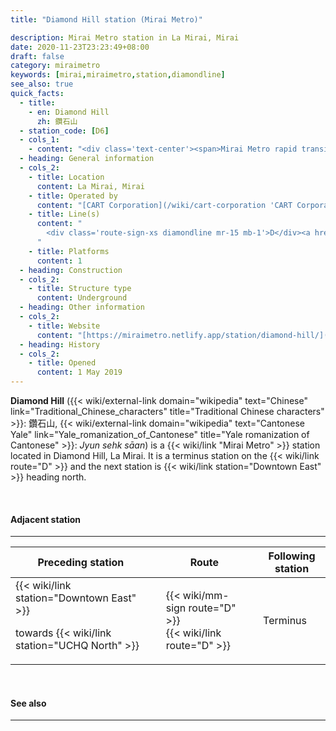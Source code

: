 ```yaml
---
title: "Diamond Hill station (Mirai Metro)"

description: Mirai Metro station in La Mirai, Mirai
date: 2020-11-23T23:23:49+08:00
draft: false
category: miraimetro
keywords: [mirai,miraimetro,station,diamondline]
see_also: true
quick_facts:
  - title:
    - en: Diamond Hill
      zh: 鑽石山
  - station_code: [D6]
  - cols_1:
    - content: "<div class='text-center'><span>Mirai Metro rapid transit station</span></div>"
  - heading: General information
  - cols_2:
    - title: Location
      content: La Mirai, Mirai
    - title: Operated by
      content: "[CART Corporation](/wiki/cart-corporation 'CART Corporation')"
    - title: Line(s)
      content: "
        <div class='route-sign-xs diamondline mr-15 mb-1'>D</div><a href='/wiki/diamond-line' title='Diamond Line'>Diamond Line</a>
      "
    - title: Platforms
      content: 1
  - heading: Construction
  - cols_2:
    - title: Structure type
      content: Underground
  - heading: Other information
  - cols_2:
    - title: Website
      content: "[https://miraimetro.netlify.app/station/diamond-hill/](/station/diamond-hill)"
  - heading: History
  - cols_2:
    - title: Opened
      content: 1 May 2019
---
```


**Diamond Hill** ({{< wiki/external-link domain="wikipedia" text="Chinese" link="Traditional_Chinese_characters" title="Traditional Chinese characters" >}}: 鑽石山, {{< wiki/external-link domain="wikipedia" text="Cantonese Yale" link="Yale_romanization_of_Cantonese" title="Yale romanization of Cantonese" >}}: *Jyun sehk sāan*) is a {{< wiki/link "Mirai Metro" >}} station located in Diamond Hill, La Mirai. It is a terminus station on the {{< wiki/link route="D" >}} and the next station is {{< wiki/link station="Downtown East" >}} heading north.

<br>

#### Adjacent station

---

<div class="table-responsive">
  <table class="table table-bordered table-600 text-center">
    <thead class="thead-light">
      <tr>
        <th class="w-35">Preceding station</th>
        <th colspan="3">Route</th>
        <th class="w-35">Following station</th>
      </tr>
    </thead>
    <tbody>
      <tr>
        <td>
          {{< wiki/link station="Downtown East" >}}
          <p class="small font-italic mb-0">towards {{< wiki/link station="UCHQ North" >}}</p>
        </td>
        <td class="diamondline"></td>
        <td class="w-30">
          <div class="mb-05">
            {{< wiki/mm-sign route="D" >}}
          </div>
          {{< wiki/link route="D" >}}
        </td>
        <td class="diamondline"></td>
        <td class="font-italic">Terminus</td>
      </tr>
    </tbody>
  </table>
</div>

<br>

#### See also

---